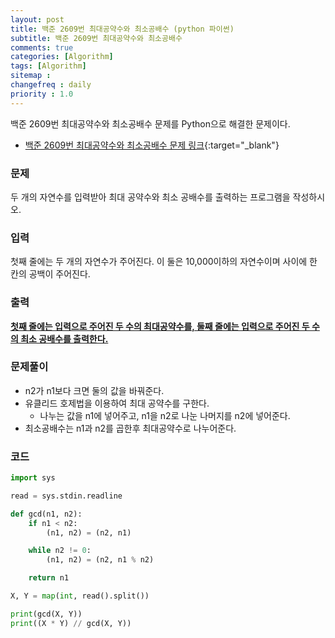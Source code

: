 ```yaml
---
layout: post
title: 백준 2609번 최대공약수와 최소공배수 (python 파이썬)
subtitle: 백준 2609번 최대공약수와 최소공배수
comments: true
categories: [Algorithm]
tags: [Algorithm]
sitemap :
changefreq : daily
priority : 1.0
---
```

백준 2609번 최대공약수와 최소공배수 문제를 Python으로 해결한 문제이다.  

* [백준 2609번 최대공약수와 최소공배수 문제 링크](https://www.acmicpc.net/problem/2609){:target="_blank"}


### 문제 
두 개의 자연수를 입력받아 최대 공약수와 최소 공배수를 출력하는 프로그램을 작성하시오.


### 입력
첫째 줄에는 두 개의 자연수가 주어진다. 이 둘은 10,000이하의 자연수이며 사이에 한 칸의 공백이 주어진다.


### 출력
**<u>첫째 줄에는 입력으로 주어진 두 수의 최대공약수를, 둘째 줄에는 입력으로 주어진 두 수의 최소 공배수를 출력한다.</u>**


### 문제풀이
* n2가 n1보다 크면 둘의 값을 바꿔준다.
* 유클리드 호제법을 이용하여 최대 공약수를 구한다.
	* 나누는 값을 n1에 넣어주고, n1을 n2로 나눈 나머지를 n2에 넣어준다.
* 최소공배수는 n1과 n2를 곱한후 최대공약수로 나누어준다.


### 코드
```python
import sys

read = sys.stdin.readline

def gcd(n1, n2):
    if n1 < n2:
        (n1, n2) = (n2, n1)

    while n2 != 0:
        (n1, n2) = (n2, n1 % n2)

    return n1

X, Y = map(int, read().split())

print(gcd(X, Y))
print((X * Y) // gcd(X, Y))
```
